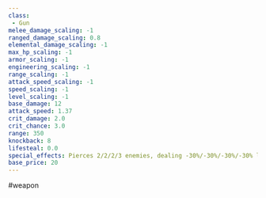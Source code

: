 ```yaml
---
class: 
 - Gun
melee_damage_scaling: -1
ranged_damage_scaling: 0.8
elemental_damage_scaling: -1
max_hp_scaling: -1
armor_scaling: -1
engineering_scaling: -1
range_scaling: -1
attack_speed_scaling: -1
speed_scaling: -1
level_scaling: -1
base_damage: 12
attack_speed: 1.37
crit_damage: 2.0
crit_chance: 3.0
range: 350
knockback: 8
lifesteal: 0.0
special_effects: Pierces 2/2/2/3 enemies, dealing -30%/-30%/-30%/-30% less damage after each piercing
base_price: 20
---
```

#weapon